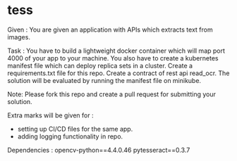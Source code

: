 # tess

Given : You are given an application with APIs which extracts text from images. 

Task : You have to build a lightweight docker container which will map port 4000 of your app to your machine. 
You also have to create a kubernetes manifest file which can deploy replica sets in a cluster. 
Create a requirements.txt file for this repo. 
Create a contract of rest api read_ocr.
The solution will be evaluated by running the manifest file on minikube. 

Note:
Please fork this repo and create a pull request for submitting your solution. 

Extra marks will be given for : 
- setting up CI/CD files for the same app. 
- adding logging functionality in repo.

Dependencies : 
opencv-python==4.4.0.46
pytesseract==0.3.7

